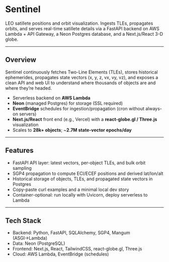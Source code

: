 # Sentinel

LEO satillete positions and orbit visualization. Ingests TLEs, propagates orbits, and serves real-time satillete details via a FastAPI backend on AWS Lambda + API Gateway, a Neon Postgres database, and a Next.js/React 3-D globe.

---

## Overview

Sentinel continuously fetches Two-Line Elements (TLEs), stores historical ephemerides, propagates state vectors (x, y, z, vx, vy, vz), and exposes a clean API and web UI to understand where thousands of objects are and where they’re headed.

- Serverless backend on **AWS Lambda**
- **Neon** (managed Postgres) for storage (SSL required)
- **EventBridge** schedules for ingestion/propagation (cron without always-on servers)
- **Next.js/React** front end (e.g., Vercel) with a **react-globe.gl / Three.js** visualization
- Scales to **28k+ objects**; ~**2.7M state-vector epochs/day**

---

## Features

- FastAPI API layer: latest vectors, per-object TLEs, and bulk orbit sampling
- SGP4 propagation to compute ECI/ECEF positions and derived lat/lon/alt
- Historical storage of objects, TLEs, and propagated state vectors in Postgres
- Copy-paste curl examples and a minimal local dev story
- Container-optional: run locally with Uvicorn, deploy serverless to Lambda

---

## Tech Stack

- Backend: Python, FastAPI, SQLAlchemy, SGP4, Mangum (ASGI→Lambda)
- Data: Neon (PostgreSQL)
- Frontend: Next.js, React, TailwindCSS, react-globe.gl, Three.js
- Cloud: AWS Lambda, EventBridge (schedules)
